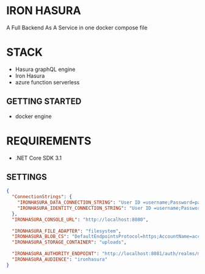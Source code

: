 IRON HASURA
===========

A Full Backend As A Service in one docker compose file

STACK
=====

* Hasura graphQL engine
* Iron Hasura
* azure function serverless

GETTING STARTED
---------------

* docker engine


REQUIREMENTS
============

* .NET Core SDK 3.1


SETTINGS
--------

```json
{
  "ConnectionStrings": {
    "IRONHASURA_DATA_CONNECTION_STRING": "User ID =username;Password=password;Server=host;Port=5432;Database=hasura;Integrated Security=true;Pooling=true;",
    "IRONHASURA_IDENTITY_CONNECTION_STRING": "User ID =username;Password=password;Server=host;Port=5432;Database=hasura;Integrated Security=true;Pooling=true;"
  },
  "IRONHASURA_CONSOLE_URL": "http://localhost:8080",
  
  "IRONHASURA_FILE_ADAPTER": "filesystem",
  "IRONHASURA_BLOB_CS": "DefaultEndpointsProtocol=https;AccountName=account;AccountKey=mykey;EndpointSuffix=core.windows.net",
  "IRONHASURA_STORAGE_CONTAINER": "uploads",
  
  "IRONHASURA_AUTHORITY_ENDPOINT": "http://localhost:8081/auth/realms/master",
  "IRONHASURA_AUDIENCE": "ironhasura"
}
```
